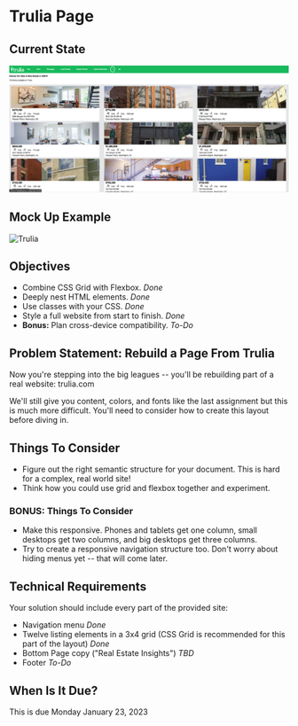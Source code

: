 # Trulia Page
## Current State
![Trulia](images/12.23.23-current-site-state.png)

## Mock Up Example
![Trulia](images/trulia.png)
## Objectives
- Combine CSS Grid with Flexbox. *Done*
- Deeply nest HTML elements. *Done*
- Use classes with your CSS. *Done*
- Style a full website from start to finish. *Done*
- **Bonus:** Plan cross-device compatibility. *To-Do*

## Problem Statement: Rebuild a Page From Trulia
Now you're stepping into the big leagues -- you'll be rebuilding part of a real website: trulia.com

We'll still give you content, colors, and fonts like the last assignment but this is much more difficult.  You'll need to consider how to create this layout before diving in.

## Things To Consider
- Figure out the right semantic structure for your document.  This is hard for a complex, real world site!
- Think how you could use grid and flexbox together and experiment.

### BONUS:  Things To Consider
- Make this responsive.  Phones and tablets get one column, small desktops get two columns, and big desktops get three columns.
- Try to create a responsive navigation structure too. Don't worry about hiding menus yet -- that will come later.

## Technical Requirements
Your solution should include every part of the provided site:
- Navigation menu *Done*
- Twelve listing elements in a 3x4 grid (CSS Grid is recommended for this part of the layout) *Done*
- Bottom Page copy ("Real Estate Insights") *TBD*
- Footer *To-Do*

## When Is It Due?
This is due Monday January 23, 2023
